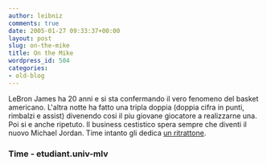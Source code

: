 ```yaml
---
author: leibniz
comments: true
date: 2005-01-27 09:33:37+00:00
layout: post
slug: on-the-mike
title: On the Mike
wordpress_id: 504
categories:
- old-blog
---
```


LeBron James ha 20 anni e si sta confermando il vero fenomeno del
basket americano. L'altra notte ha fatto una tripla doppia (doppia
cifra in punti, rimbalzi e assist) divenendo cosi il piu giovane
giocatore a realizzarne una. Poi si e anche ripetuto. Il business
cestistico spera sempre che diventi il nuovo Michael Jordan. Time
intanto gli dedica [un ritrattone](http://www.time.com/time/magazine/article/0,9171,1019842,00.html).




### Time - etudiant.univ-mlv
